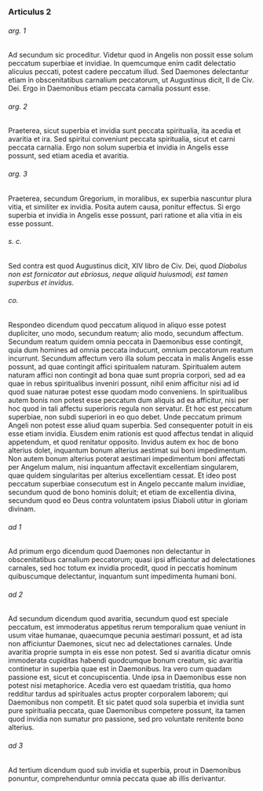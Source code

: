 ### Articulus 2

###### arg. 1
Ad secundum sic proceditur. Videtur quod in Angelis non possit esse solum peccatum superbiae et invidiae. In quemcumque enim cadit delectatio alicuius peccati, potest cadere peccatum illud. Sed Daemones delectantur etiam in obscenitatibus carnalium peccatorum, ut Augustinus dicit, II de Civ. Dei. Ergo in Daemonibus etiam peccata carnalia possunt esse.

###### arg. 2
Praeterea, sicut superbia et invidia sunt peccata spiritualia, ita acedia et avaritia et ira. Sed spiritui conveniunt peccata spiritualia, sicut et carni peccata carnalia. Ergo non solum superbia et invidia in Angelis esse possunt, sed etiam acedia et avaritia.

###### arg. 3
Praeterea, secundum Gregorium, in moralibus, ex superbia nascuntur plura vitia, et similiter ex invidia. Posita autem causa, ponitur effectus. Si ergo superbia et invidia in Angelis esse possunt, pari ratione et alia vitia in eis esse possunt.

###### s. c.
Sed contra est quod Augustinus dicit, XIV libro de Civ. Dei, quod *Diabolus non est fornicator aut ebriosus, neque aliquid huiusmodi, est tamen superbus et invidus*.

###### co.
Respondeo dicendum quod peccatum aliquod in aliquo esse potest dupliciter, uno modo, secundum reatum; alio modo, secundum affectum. Secundum reatum quidem omnia peccata in Daemonibus esse contingit, quia dum homines ad omnia peccata inducunt, omnium peccatorum reatum incurrunt. Secundum affectum vero illa solum peccata in malis Angelis esse possunt, ad quae contingit affici spiritualem naturam. Spiritualem autem naturam affici non contingit ad bona quae sunt propria corpori, sed ad ea quae in rebus spiritualibus inveniri possunt, nihil enim afficitur nisi ad id quod suae naturae potest esse quodam modo conveniens. In spiritualibus autem bonis non potest esse peccatum dum aliquis ad ea afficitur, nisi per hoc quod in tali affectu superioris regula non servatur. Et hoc est peccatum superbiae, non subdi superiori in eo quo debet. Unde peccatum primum Angeli non potest esse aliud quam superbia. Sed consequenter potuit in eis esse etiam invidia. Eiusdem enim rationis est quod affectus tendat in aliquid appetendum, et quod renitatur opposito. Invidus autem ex hoc de bono alterius dolet, inquantum bonum alterius aestimat sui boni impedimentum. Non autem bonum alterius poterat aestimari impedimentum boni affectati per Angelum malum, nisi inquantum affectavit excellentiam singularem, quae quidem singularitas per alterius excellentiam cessat. Et ideo post peccatum superbiae consecutum est in Angelo peccante malum invidiae, secundum quod de bono hominis doluit; et etiam de excellentia divina, secundum quod eo Deus contra voluntatem ipsius Diaboli utitur in gloriam divinam.

###### ad 1
Ad primum ergo dicendum quod Daemones non delectantur in obscenitatibus carnalium peccatorum; quasi ipsi afficiantur ad delectationes carnales, sed hoc totum ex invidia procedit, quod in peccatis hominum quibuscumque delectantur, inquantum sunt impedimenta humani boni.

###### ad 2
Ad secundum dicendum quod avaritia, secundum quod est speciale peccatum, est immoderatus appetitus rerum temporalium quae veniunt in usum vitae humanae, quaecumque pecunia aestimari possunt, et ad ista non afficiuntur Daemones, sicut nec ad delectationes carnales. Unde avaritia proprie sumpta in eis esse non potest. Sed si avaritia dicatur omnis immoderata cupiditas habendi quodcumque bonum creatum, sic avaritia continetur in superbia quae est in Daemonibus. Ira vero cum quadam passione est, sicut et concupiscentia. Unde ipsa in Daemonibus esse non potest nisi metaphorice. Acedia vero est quaedam tristitia, qua homo redditur tardus ad spirituales actus propter corporalem laborem; qui Daemonibus non competit. Et sic patet quod sola superbia et invidia sunt pure spiritualia peccata, quae Daemonibus competere possunt, ita tamen quod invidia non sumatur pro passione, sed pro voluntate renitente bono alterius.

###### ad 3
Ad tertium dicendum quod sub invidia et superbia, prout in Daemonibus ponuntur, comprehenduntur omnia peccata quae ab illis derivantur.

